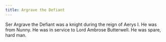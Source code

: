 ```yaml
---
title: Argrave the Defiant
---
```


Ser Argrave the Defiant was a knight during the reign of Aerys I. He was from Nunny. He was in service to Lord Ambrose Butterwell. He was spare, hard man.


